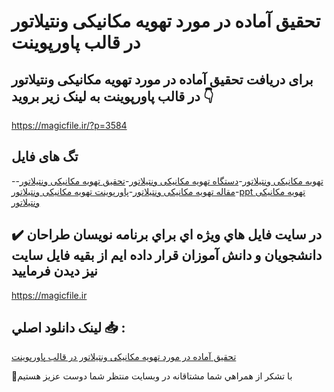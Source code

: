 # تحقیق آماده در مورد تهویه مکانیکی ونتیلاتور در قالب پاورپوینت

## برای دریافت تحقیق آماده در مورد تهویه مکانیکی ونتیلاتور در قالب پاورپوینت به لینک زیر بروید 👇

https://magicfile.ir/?p=3584

## تگ های فایل

-[تهویه مکانیکی ونتیلاتور](https://magicfile.ir/product/%d8%aa%d8%ad%d9%82%db%8c%d9%82-%d8%a2%d9%85%d8%a7%d8%af%d9%87-%d8%aa%d9%87%d9%88%db%8c%d9%87-%d9%85%da%a9%d8%a7%d9%86%db%8c%da%a9%db%8c-%d9%88%d9%86%d8%aa%db%8c%d9%84%d8%a7%d8%aa%d9%88%d8%b1-%d8%af%d8%b1-%d9%be%d8%a7%d9%88%d8%b1%d9%be%d9%88%db%8c%d9%86%d8%aa/)-[دستگاه تهویه مکانیکی ونتیلاتور](https://magicfile.ir/product/%d8%aa%d8%ad%d9%82%db%8c%d9%82-%d8%a2%d9%85%d8%a7%d8%af%d9%87-%d8%aa%d9%87%d9%88%db%8c%d9%87-%d9%85%da%a9%d8%a7%d9%86%db%8c%da%a9%db%8c-%d9%88%d9%86%d8%aa%db%8c%d9%84%d8%a7%d8%aa%d9%88%d8%b1-%d8%af%d8%b1-%d9%be%d8%a7%d9%88%d8%b1%d9%be%d9%88%db%8c%d9%86%d8%aa/)-[تحقیق تهویه مکانیکی ونتیلاتور](https://magicfile.ir/product/%d8%aa%d8%ad%d9%82%db%8c%d9%82-%d8%a2%d9%85%d8%a7%d8%af%d9%87-%d8%aa%d9%87%d9%88%db%8c%d9%87-%d9%85%da%a9%d8%a7%d9%86%db%8c%da%a9%db%8c-%d9%88%d9%86%d8%aa%db%8c%d9%84%d8%a7%d8%aa%d9%88%d8%b1-%d8%af%d8%b1-%d9%be%d8%a7%d9%88%d8%b1%d9%be%d9%88%db%8c%d9%86%d8%aa/)-[مقاله تهویه مکانیکی ونتیلاتور](https://magicfile.ir/product/%d8%aa%d8%ad%d9%82%db%8c%d9%82-%d8%a2%d9%85%d8%a7%d8%af%d9%87-%d8%aa%d9%87%d9%88%db%8c%d9%87-%d9%85%da%a9%d8%a7%d9%86%db%8c%da%a9%db%8c-%d9%88%d9%86%d8%aa%db%8c%d9%84%d8%a7%d8%aa%d9%88%d8%b1-%d8%af%d8%b1-%d9%be%d8%a7%d9%88%d8%b1%d9%be%d9%88%db%8c%d9%86%d8%aa/)-[پاورپوینت تهویه مکانیکی ونتیلاتور](https://magicfile.ir/product/%d8%aa%d8%ad%d9%82%db%8c%d9%82-%d8%a2%d9%85%d8%a7%d8%af%d9%87-%d8%aa%d9%87%d9%88%db%8c%d9%87-%d9%85%da%a9%d8%a7%d9%86%db%8c%da%a9%db%8c-%d9%88%d9%86%d8%aa%db%8c%d9%84%d8%a7%d8%aa%d9%88%d8%b1-%d8%af%d8%b1-%d9%be%d8%a7%d9%88%d8%b1%d9%be%d9%88%db%8c%d9%86%d8%aa/)-[ppt تهویه مکانیکی ونتیلاتور](https://magicfile.ir/product/%d8%aa%d8%ad%d9%82%db%8c%d9%82-%d8%a2%d9%85%d8%a7%d8%af%d9%87-%d8%aa%d9%87%d9%88%db%8c%d9%87-%d9%85%da%a9%d8%a7%d9%86%db%8c%da%a9%db%8c-%d9%88%d9%86%d8%aa%db%8c%d9%84%d8%a7%d8%aa%d9%88%d8%b1-%d8%af%d8%b1-%d9%be%d8%a7%d9%88%d8%b1%d9%be%d9%88%db%8c%d9%86%d8%aa/)

## ✔️ در سايت فايل هاي ويژه اي براي برنامه نويسان طراحان دانشجويان و دانش آموزان قرار داده ايم از بقيه فايل سايت نيز ديدن فرماييد

https://magicfile.ir


## لينک دانلود اصلي 📥 :

[تحقیق آماده در مورد تهویه مکانیکی ونتیلاتور در قالب پاورپوینت](https://magicfile.ir/product/%d8%aa%d8%ad%d9%82%db%8c%d9%82-%d8%a2%d9%85%d8%a7%d8%af%d9%87-%d8%aa%d9%87%d9%88%db%8c%d9%87-%d9%85%da%a9%d8%a7%d9%86%db%8c%da%a9%db%8c-%d9%88%d9%86%d8%aa%db%8c%d9%84%d8%a7%d8%aa%d9%88%d8%b1-%d8%af%d8%b1-%d9%be%d8%a7%d9%88%d8%b1%d9%be%d9%88%db%8c%d9%86%d8%aa/) 


🙏با تشکر از همراهي شما مشتاقانه در وبسایت منتظر شما دوست عزیز هستیم

